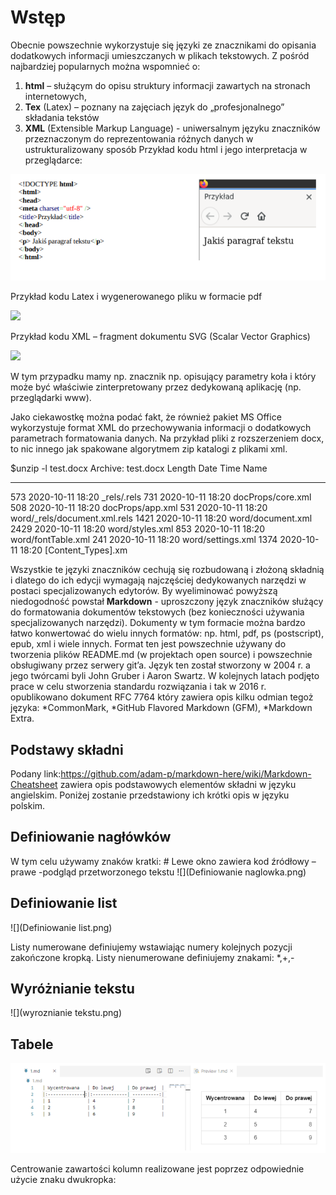 # Wstęp
Obecnie powszechnie wykorzystuje się języki ze znacznikami do opisania dodatkowych informacji
umieszczanych w plikach tekstowych. Z pośród najbardziej popularnych można wspomnieć o:

1. **html** – służącym do opisu struktury informacji zawartych na stronach internetowych,
2. **Tex** (Latex) – poznany na zajęciach język do „profesjonalnego” składania tekstów
3. **XML** (Extensible Markup Language) - uniwersalnym języku znaczników przeznaczonym 
     do reprezentowania różnych danych w ustrukturalizowany sposób
Przykład kodu html i jego interpretacja w przeglądarce: 

![](html.png)

Przykład kodu Latex i wygenerowanego pliku w formacie pdf

![](Latexx)

Przykład kodu XML – fragment dokumentu SVG (Scalar Vector Graphics)

![](xml)

W tym przypadku mamy np. znacznik np. <circle> opisujący parametry koła i który może być
właściwie zinterpretowany przez dedykowaną aplikację (np. przeglądarki www).

Jako ciekawostkę można podać fakt, że również pakiet MS Office wykorzystuje format XML do
przechowywania informacji o dodatkowych parametrach formatowania danych. Na przykład pliki z
rozszerzeniem docx, to nic innego jak spakowane algorytmem zip katalogi z plikami xml.

$unzip -l test.docx
Archive: test.docx
 Length Date Time Name
--------- ---------- ----- ----
 573 2020-10-11 18:20 _rels/.rels
 731 2020-10-11 18:20 docProps/core.xml
 508 2020-10-11 18:20 docProps/app.xml
 531 2020-10-11 18:20 word/_rels/document.xml.rels
 1421 2020-10-11 18:20 word/document.xml
 2429 2020-10-11 18:20 word/styles.xml
 853 2020-10-11 18:20 word/fontTable.xml
 241 2020-10-11 18:20 word/settings.xml
 1374 2020-10-11 18:20 [Content_Types].xm

Wszystkie te języki znaczników cechują się rozbudowaną i złożoną składnią i dlatego do ich edycji
wymagają najczęściej dedykowanych narzędzi w postaci specjalizowanych edytorów. By
wyeliminować powyższą niedogodność powstał **Markdown** - uproszczony język znaczników
służący do formatowania dokumentów tekstowych (bez konieczności używania specjalizowanych
narzędzi). Dokumenty w tym formacie można bardzo łatwo konwertować do wielu innych
formatów: np. html, pdf, ps (postscript), epub, xml i wiele innych. Format ten jest powszechnie
używany do tworzenia plików README.md (w projektach open source) i powszechnie
obsługiwany przez serwery git’a. Język ten został stworzony w 2004 r. a jego twórcami byli John
Gruber i Aaron Swartz. W kolejnych latach podjęto prace w celu stworzenia standardu rozwiązania
i tak w 2016 r. opublikowano dokument RFC 7764 który zawiera opis kilku odmian tegoż języka:
*CommonMark,
*GitHub Flavored Markdown (GFM),
*Markdown Extra.

## Podstawy składni

Podany link:https://github.com/adam-p/markdown-here/wiki/Markdown-Cheatsheet zawiera opis 
podstawowych elementów składni w języku angielskim. Poniżej zostanie przedstawiony ich krótki 
opis w języku polskim.

## Definiowanie nagłówków
 
W tym celu używamy znaków kratki: #
Lewe okno zawiera kod źródłowy – prawe -podgląd przetworzonego tekstu
![](Definiowanie naglowka.png)

## Definiowanie list

![](Definiowanie list.png)

Listy numerowane definiujemy wstawiając numery kolejnych pozycji zakończone kropką.
Listy nienumerowane definiujemy znakami: *,+,-

## Wyróżnianie tekstu

![](wyroznianie tekstu.png)

## Tabele

![](Tabele.png)

Centrowanie zawartości kolumn realizowane jest poprzez odpowiednie użycie znaku dwukropka:
